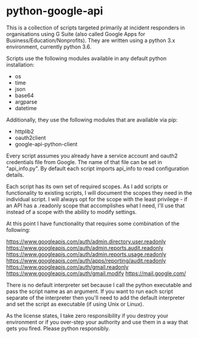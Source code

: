 # python-google-api

This is a collection of scripts targeted primarily at incident responders in organisations using G Suite (also called Google Apps for Business/Education/Nonprofits).  They are written using a python 3.x environment, currently python 3.6.

Scripts use the following modules available in any default python installation:

 - os
 - time
 - json
 - base64
 - argparse
 - datetime

Additionally, they use the following modules that are available via pip:

 - httplib2
 - oauth2client
 - google-api-python-client

Every script assumes you already have a service account and oauth2 credentials file from Google.  The name of that file can be set in "api_info.py".  By default each script imports api_info to read configuration details.

Each script has its own set of required scopes.  As I add scripts or functionality to existing scripts, I will document the scopes they need in the individual script.  I will always opt for the scope with the least privilege - if an API has a .readonly scope that accomplishes what I need, I'll use that instead of a scope with the ability to modify settings.

At this point I have functionality that requires some combination of the following:

https://www.googleapis.com/auth/admin.directory.user.readonly
https://www.googleapis.com/auth/admin.reports.audit.readonly
https://www.googleapis.com/auth/admin.reports.usage.readonly
https://www.googleapis.com/auth/apps/reporting/audit.readonly
https://www.googleapis.com/auth/gmail.readonly
https://www.googleapis.com/auth/gmail.modify
https://mail.google.com/

There is no default interpreter set because I call the python executable and pass the script name as an argument.  If you want to run each script separate of the interpreter then you'll need to add the default interpreter and set the script as executable (if using Unix or Linux).

As the license states, I take zero responsibility if you destroy your environment or if you over-step your authority and use them in a way that gets you fired.  Please python responsibly.
